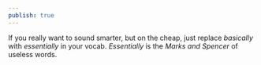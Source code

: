 ```yaml
---
publish: true
---
```

If you really want to sound smarter, but on the cheap, just replace *basically* with *essentially* in your vocab. *Essentially* is the *Marks and Spencer* of useless words.
